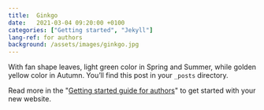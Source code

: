 ```yaml
---
title:  Ginkgo
date:   2021-03-04 09:20:00 +0100
categories: ["Getting started", "Jekyll"]
lang-ref: for authors
background: /assets/images/ginkgo.jpg
---
```

With fan shape leaves, light green color in Spring and Summer, while golden yellow color in Autumn. You’ll find this post in your `_posts` directory.

Read more in the "[Getting started guide for authors](https://github.com/gbif/hosted-portals/blob/main/getting-started/for-authors.md)" to get started with your new website.
